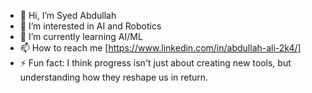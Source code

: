 - 👋 Hi, I’m Syed Abdullah
- 👀 I’m interested in AI and Robotics
- 🌱 I’m currently learning AI/ML
- 📫 How to reach me [https://www.linkedin.com/in/abdullah-ali-2k4/]
- ⚡ Fun fact: I think progress isn't just about creating new tools, but understanding how they reshape us in return.

<!---
Abdullah-Ali2k4/Abdullah-Ali2k4 is a ✨ special ✨ repository because its `README.md` (this file) appears on your GitHub profile.
You can click the Preview link to take a look at your changes.
--->
